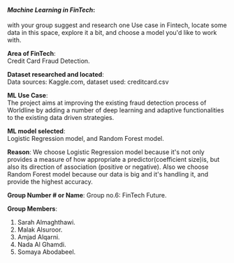 
#### *Machine Learning in FinTech*:  
with your group suggest and research one Use case in Fintech, locate some data in this space, explore it a bit, and choose a model you'd like to work with.

**Area of FinTech**:  
Credit Card Fraud Detection.


**Dataset researched and located**:  
Data sources: Kaggle.com, dataset used: creditcard.csv


**ML Use Case**:  
The project aims at improving the existing fraud detection process of Worldline by adding a number of deep learning and adaptive functionalities to the existing data driven strategies.


**ML model selected**:  
Logistic Regression model, and Random Forest model.


**Reason**: 
 We choose Logistic Regression model because it's not only provides a measure of how appropriate a predictor(coefficient size)is, but also its direction of association (positive or negative). Also we choose Random Forest model because our data is big and it's handling it, and provide the highest accuracy.




**Group Number # or Name**: 
Group no.6: FinTech Future.


**Group Members**: 
1. Sarah Almaghthawi.
2. Malak Alsuroor.
3. Amjad Alqarni.
4. Nada Al Ghamdi.
5. Somaya Abodabeel. 
